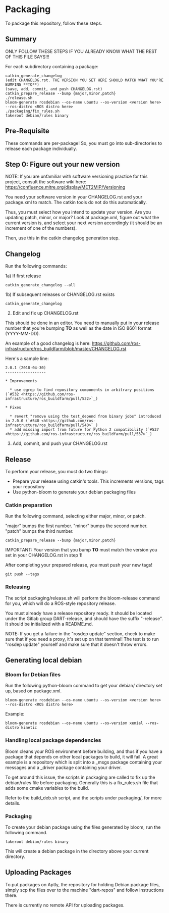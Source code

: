 # Packaging

To package this repository, follow these steps.

## Summary

ONLY FOLLOW THESE STEPS IF YOU ALREADY KNOW WHAT THE REST OF THIS FILE SAYS!!!

For each subdirectory containing a package:

```
catkin_generate_changelog
(edit CHANGELOG.rst. THE VERSION YOU SET HERE SHOULD MATCH WHAT YOU'RE BUMPING **TO**)
(save, add, commit, and push CHANGELOG.rst)
catkin_prepare_release --bump {major,minor,patch}
./release.sh
bloom-generate rosdebian --os-name ubuntu --os-version <version here> --ros-distro <ROS distro here>
./packaging/fix_rules.sh
fakeroot debian/rules binary
```

## Pre-Requisite

These commands are per-package! So, you must go into sub-directories to release each package individually.

## Step 0: Figure out your new version

NOTE: If you are unfamiliar with software versioning practice for this project, consult the software wiki here: https://confluence.mitre.org/display/MET2MIP/Versioning

You need your software version in your CHANGELOG.rst and your package.xml to match. The catkin tools do not do this automatically.

Thus, you must select how you intend to update your version. Are you updating patch, minor, or major? Look at package.xml, figure out what the current version is,
and select your next version accordingly (it should be an increment of one of the numbers).

Then, use this in the catkin changelog generation step.

## Changelog

Run the following commands:

1a) If first release

```catkin_generate_changelog --all```

1b) If subsequent releases or CHANGELOG.rst exists

```catkin_generate_changelog```

2) Edit and fix up CHANGELOG.rst

This should be done in an editor. You need to manually put in your release number that you're bumping **TO** as well as the date in
ISO 8601 format (YYYY-MM-DD).

An example of a good changelog is here: https://github.com/ros-infrastructure/ros_buildfarm/blob/master/CHANGELOG.rst

Here's a sample line:

```
2.0.1 (2018-04-30)
------------------

* Improvements

  * use egrep to find repository components in arbitrary positions (`#532 <https://github.com/ros-infrastructure/ros_buildfarm/pull/532>`_)

* Fixes

  * revert "remove using the test_depend from binary jobs" introduced in 2.0.0 (`#540 <https://github.com/ros-infrastructure/ros_buildfarm/pull/540>`_)
  * add missing import from future for Python 2 compatibility (`#537 <https://github.com/ros-infrastructure/ros_buildfarm/pull/537>`_)
```

3) Add, commit, and push your CHANGELOG.rst

## Release

To perform your release, you must do two things:

* Prepare your release using catkin's tools. This increments versions, tags your repository
* Use python-bloom to generate your debian packaging files

### Catkin preparation

Run the following command, selecting either major, minor, or patch.

"major" bumps the first number.
"minor" bumps the second number.
"patch" bumps the third number.

```
catkin_prepare_release --bump {major,minor,patch}
```

IMPORTANT: Your version that you bump **TO** must match the version you set in your CHANGELOG.rst in step 1!

After completing your prepared release, you must push your new tags!

```
git push --tags
```

### Releasing

The script packaging/release.sh will perform the bloom-release command for you, which will do a ROS-style repository release.

You must already have a release repository ready. It should be located under the Gitlab group DART-release, and should have the
suffix "-release". It should be initialized with a README.md.

NOTE: If you get a failure in the "rosdep update" section, check to make sure that if you need a proxy, it's set up on that terminal!
The test is to run "rosdep update" yourself and make sure that it doesn't throw errors.

## Generating local debian

### Bloom for Debian files

Run the following python-bloom command to get your debian/ directory set up, based on package.xml.

```
bloom-generate rosdebian --os-name ubuntu --os-version <version here> --ros-distro <ROS distro here>
```

Example:
```
bloom-generate rosdebian --os-name ubuntu --os-version xenial --ros-distro kinetic
```

### Handling local package dependencies

Bloom cleans your ROS environment before building, and thus if you have a package that depends on other
local packages to build, it will fail. A great example is a repository which is split into a _msgs package
containing your messages and a _driver package containing your driver.

To get around this issue, the scripts in packaging are called to fix up the debian/rules file before
packaging. Generally this is a fix_rules.sh file that adds some cmake variables to the build.

Refer to the build_deb.sh script, and the scripts under packaging/, for more details.

### Packaging

To create your debian package using the files generated by bloom, run the following command.

```
fakeroot debian/rules binary
```

This will create a debian package in the directory above your current directory.

## Uploading Packages

To put packages on Aptly, the repository for holding Debian package files, simply
scp the files over to the machine "dart-repos" and follow instructions there.

There is currently no remote API for uploading packages.
